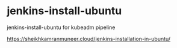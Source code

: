 # jenkins-install-ubuntu
jenkins-install-ubuntu for kubeadm pipeline

https://sheikhkamranmuneer.cloud/jenkins-installation-in-ubuntu/


